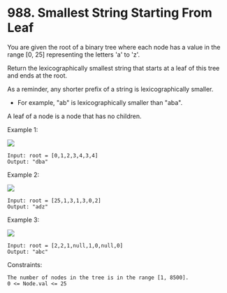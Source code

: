 # 988. Smallest String Starting From Leaf

You are given the root of a binary tree where each node has a value in the range [0, 25] representing the letters 'a' to 'z'.

Return the lexicographically smallest string that starts at a leaf of this tree and ends at the root.

As a reminder, any shorter prefix of a string is lexicographically smaller.

*    For example, "ab" is lexicographically smaller than "aba".

A leaf of a node is a node that has no children.

 

Example 1:

![](https://assets.leetcode.com/uploads/2019/01/30/tree1.png)

    Input: root = [0,1,2,3,4,3,4]
    Output: "dba"

Example 2:

![](https://assets.leetcode.com/uploads/2019/01/30/tree2.png)

    Input: root = [25,1,3,1,3,0,2]
    Output: "adz"

Example 3:

![](https://assets.leetcode.com/uploads/2019/02/01/tree3.png)

    Input: root = [2,2,1,null,1,0,null,0]
    Output: "abc"

 

Constraints:

    The number of nodes in the tree is in the range [1, 8500].
    0 <= Node.val <= 25

